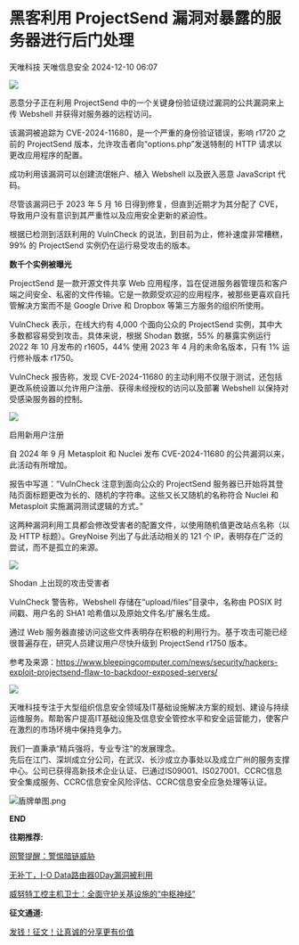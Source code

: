#  黑客利用 ProjectSend 漏洞对暴露的服务器进行后门处理   
天唯科技  天唯信息安全   2024-12-10 06:07  
  
![](https://mmbiz.qpic.cn/sz_mmbiz_png/PZibWfCgzicQNbU68NXCNH8sw9R1wBYiaT6icvH7moZbnkDB7UPWcP57YnEr5sDNDh6pssbCmuxvzQERZeMhN6Dknw/640?wx_fmt=png "")  
  
恶意分子正在利用 ProjectSend 中的一个关键身份验证绕过漏洞的公共漏洞来上传 Webshell 并获得对服务器的远程访问。  
  
该漏洞被追踪为 CVE-2024-11680，是一个严重的身份验证错误，影响 r1720 之前的 ProjectSend 版本，允许攻击者向“options.php”发送特制的 HTTP 请求以更改应用程序的配置。  
  
成功利用该漏洞可以创建流氓帐户、植入 Webshell 以及嵌入恶意 JavaScript 代码。  
  
尽管该漏洞已于 2023 年 5 月 16 日得到修复，但直到近期才为其分配了 CVE，导致用户没有意识到其严重性以及应用安全更新的紧迫性。  
  
根据已检测到活跃利用的 VulnCheck 的说法，到目前为止，修补速度非常糟糕，99% 的 ProjectSend 实例仍在运行易受攻击的版本。  
  
**数千个实例被曝光**  
  
  
  
ProjectSend 是一款开源文件共享 Web 应用程序，旨在促进服务器管理员和客户端之间安全、私密的文件传输。它是一款颇受欢迎的应用程序，被那些更喜欢自托管解决方案而不是 Google Drive 和 Dropbox 等第三方服务的组织所使用。  
  
VulnCheck 表示，在线大约有 4,000 个面向公众的 ProjectSend 实例，其中大多数都容易受到攻击。具体来说，根据 Shodan 数据，55% 的暴露实例运行 2022 年 10 月发布的 r1605，44% 使用 2023 年 4 月的未命名版本，只有 1% 运行修补版本 r1750。   
  
VulnCheck 报告称，发现 CVE-2024-11680 的主动利用不仅限于测试，还包括更改系统设置以允许用户注册、获得未经授权的访问以及部署 Webshell 以保持对受感染服务器的控制。  
  
![](https://mmbiz.qpic.cn/sz_mmbiz_png/wpkib3J60o2ibRqQo9Kkib4MBOnLKu6rZpXfAGTgJ2gXdvBPZbTxAyCqMKib9agDRz0dKgbKlueeFK1SOicKGAib8FaA/640?wx_fmt=png&from=appmsg "")  
  
启用新用户注册  
  
自 2024 年 9 月 Metasploit 和 Nuclei 发布 CVE-2024-11680 的公共漏洞以来，此活动有所增加。  
  
报告中写道：“VulnCheck 注意到面向公众的 ProjectSend 服务器已开始将其登陆页面标题更改为长的、随机的字符串。这些又长又随机的名称符合 Nuclei 和 Metasploit 实施漏洞测试逻辑的方式。”  
  
这两种漏洞利用工具都会修改受害者的配置文件，以使用随机值更改站点名称（以及 HTTP 标题）。GreyNoise 列出了与此活动相关的 121 个 IP，表明存在广泛的尝试，而不是孤立的来源。  
  
![](https://mmbiz.qpic.cn/sz_mmbiz_jpg/wpkib3J60o2ibRqQo9Kkib4MBOnLKu6rZpXibD6drZuoCvoGHkggS67cMaiaicQoiblML0BR18ialHzGSgKcGcmpjBk47g/640?wx_fmt=jpeg&from=appmsg "")  
  
Shodan 上出现的攻击受害者  
  
VulnCheck 警告称，Webshell 存储在“upload/files”目录中，名称由 POSIX 时间戳、用户名的 SHA1 哈希值以及原始文件名/扩展名生成。  
  
通过 Web 服务器直接访问这些文件表明存在积极的利用行为。基于攻击可能已经很普遍存在，研究人员建议用户尽快升级到 ProjectSend r1750 版本。  
  
参考及来源：https://www.bleepingcomputer.com/news/security/hackers-exploit-projectsend-flaw-to-backdoor-exposed-servers/  
  
![](https://mmbiz.qpic.cn/sz_mmbiz_png/PZibWfCgzicQNbU68NXCNH8sw9R1wBYiaT6icvH7moZbnkDB7UPWcP57YnEr5sDNDh6pssbCmuxvzQERZeMhN6Dknw/640?wx_fmt=png "")  
  
  
天唯科技专注于大型组织信息安全领域及IT基础设施解决方案的规划、建设与持续运维服务。帮助客户提高IT基础设施及信息安全管控水平和安全运营能力，使客户在激烈的市场环境中保持竞争力。  
  
我们一直秉承“精兵强将，专业专注”的发展理念。  
先后在江门、深圳成立分公司，在武汉、长沙成立办事处以及成立广州的服务支撑中心。公司已获得高新技术企业认证、已通过IS09001、IS027001、CCRC信息安全集成服务、CCRC信息安全风险评估、CCRC信息安全应急处理等认证。  
  
  
![](https://mmbiz.qpic.cn/sz_mmbiz_png/PZibWfCgzicQNRytkPMNOKYRW452LxR5Ez5Wee8X6KlbhoUMt9XyhhbRxHafKcCLWJic3ib0umJiaH3fl6sOx8KMBiaQ/640?wx_fmt=png "盾牌单图.png")  
  
**END**  
  
  
  
**往期推荐:**  
  
  
  
  
  
[网警提醒：警惕暗链威胁](https://mp.weixin.qq.com/s?__biz=MzkzMjE5MTY5NQ==&mid=2247503011&idx=1&sn=c7594d27cdb1e007e925f86d200dcf91&scene=21#wechat_redirect)  
  
  
  
[无补丁，I-O Data路由器0Day漏洞被利用](https://mp.weixin.qq.com/s?__biz=MzkzMjE5MTY5NQ==&mid=2247503011&idx=2&sn=86f3757c8d1f10c57e921039e6650e10&scene=21#wechat_redirect)  
  
  
  
[威努特工控主机卫士：全面守护关基设施的“中枢神经”](https://mp.weixin.qq.com/s?__biz=MzkzMjE5MTY5NQ==&mid=2247502992&idx=1&sn=3b8956abd884d299ef2f29e6878643e7&scene=21#wechat_redirect)  
  
  
  
**征文通道:**  
  
  
  
  
  
[发钱！征文！让真诚的分享更有价值](http://mp.weixin.qq.com/s?__biz=MzkzMjE5MTY5NQ==&mid=2247490310&idx=1&sn=db4b524d1d9f5aabb4af2184dd831de3&chksm=c25ed7a6f5295eb053d3f90e2dc8cd22a2d8ce1a62561ffa62966340ee563734cd4fd32045f3&scene=21#wechat_redirect)  
  
  

